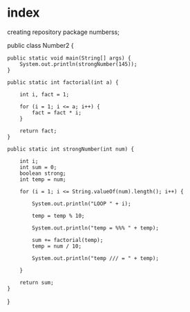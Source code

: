# index
creating repository
package numberss;

public class Number2 {

    public static void main(String[] args) {
        System.out.println(strongNumber(145));
    }

    public static int factorial(int a) {

        int i, fact = 1;

        for (i = 1; i <= a; i++) {
            fact = fact * i;
        }

        return fact;
    }

    public static int strongNumber(int num) {

        int i;
        int sum = 0;
        boolean strong;
        int temp = num;

        for (i = 1; i <= String.valueOf(num).length(); i++) {

            System.out.println("LOOP " + i);

            temp = temp % 10;

            System.out.println("temp = %%% " + temp);

            sum += factorial(temp);
            temp = num / 10;

            System.out.println("temp /// = " + temp);

        }

        return sum;
    }

}
